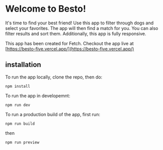 # Welcome to Besto!

It's time to find your best friend! Use this app to filter through dogs and select your favorites. The app will then find a match for you. You can also filter results and sort them. Additionally, this app is fully responsive.

This app has been created for Fetch. Checkout the app live at [https://besto-five.vercel.app/](https://besto-five.vercel.app/)

## installation

To run the app locally, clone the repo, then do:

```
npm install
```

To run the app in developemnt:

```
npm run dev
```

To run a production build of the app, first run:

```
npm run build
```

then

```
npm run preview
```
